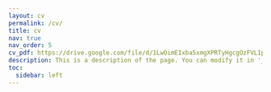 ```yaml
---
layout: cv
permalink: /cv/
title: cv
nav: true
nav_order: 5
cv_pdf: https://drive.google.com/file/d/1LwOimEIxba5xmgXPRTyHgcgOzFVLIpH8/view?usp=sharing # you can also use external links here
description: This is a description of the page. You can modify it in '_pages/cv.md'. You can also change or remove the top pdf download button.
toc:
  sidebar: left
---
```

